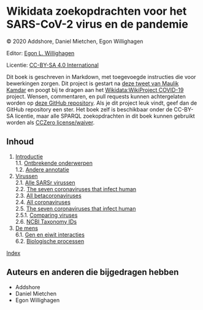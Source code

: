 # Wikidata zoekopdrachten voor het SARS-CoV-2 virus en de pandemie

© 2020 Addshore, Daniel Mietchen, Egon Willighagen

Editor: [Egon L. Willighagen](https://orcid.org/0000-0001-7542-0286)

Licentie: [CC-BY-SA 4.0 International](https://creativecommons.org/licenses/by-sa/4.0/)

Dit boek is geschreven in Markdown, met toegevoegde instructies die voor bewerkingen zorgen.
Dit project is gestart na [deze tweet van Maulik Kamdar](https://twitter.com/maulikkamdar/status/1239599404098740225)
en poogt bij te dragen aan het [Wikidata:WikiProject COVID-19](https://www.wikidata.org/wiki/Wikidata:WikiProject_COVID-19) project.
Wensen, commentaren, en pull requests kunnen achtergelaten worden op
[deze GitHub repository](https://github.com/egonw/SARS-CoV-2-Queries/). Als je dit project leuk vindt,
geef dan de GitHub repository een ster. Het boek zelf is beschikbaar onder de CC-BY-SA licentie,
maar alle SPARQL zoekopdrachten in dit boek kunnen gebruikt worden als
[CCZero license/waiver](https://creativecommons.org/share-your-work/public-domain/cc0/).

## Inhoud

1. [Introductie](intro.md) <br />
1.1. [Ontbrekende onderwerpen](intro.md#ontbrekende-onderwerpen) <br />
1.2. [Andere annotatie](intro.md#andere-annotatie) <br />
2. [Virussen](viruses.md) <br />
2.1. [Alle SARSr virussen](viruses.md#alle-sarsr-virussen) <br />
2.2. [The seven coronaviruses that infect human](viruses.md#the-seven-coronaviruses-that-infect-human) <br />
2.3. [All betacoronaviruses](viruses.md#all-betacoronaviruses) <br />
2.4. [All coronaviruses](viruses.md#all-coronaviruses) <br />
2.5. [The seven coronaviruses that infect human](viruses.md#the-seven-coronaviruses-that-infect-human) <br />
2.5.1. [Comparing viruses](viruses.md#comparing-viruses) <br />
2.6. [NCBI Taxonomy IDs](viruses.md#ncbi-taxonomy-ids) <br />
6. [De mens](human.md) <br />
6.1. [Gen en eiwit interacties](human.md#gen-en-eiwit-interacties) <br />
6.2. [Biologische processen](human.md#biologische-processen) <br />

[Index](indexList.md) <br />

## Auteurs en anderen die bijgedragen hebben

* Addshore
* Daniel Mietchen
* Egon Willighagen
